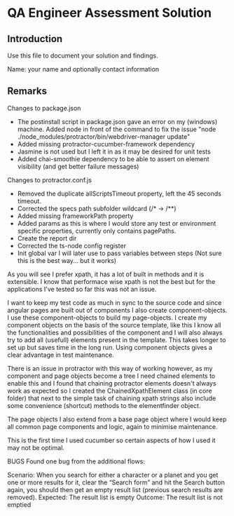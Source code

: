 # QA Engineer Assessment Solution

## Introduction

Use this file to document your solution and findings.

Name: your name and optionally contact information

## Remarks
Changes to package.json
- The postinstall script in package.json gave an error on my (windows) machine. Added node in front of the command to fix the issue "node ./node_modules/protractor/bin/webdriver-manager update"
- Added missing protractor-cucumber-framework dependency
- Jasmine is not used but I left it in as it may be desired for unit tests
- Added chai-smoothie dependency to be able to assert on element visibility (and get better failure messages)

Changes to protractor.conf.js
- Removed the duplicate allScriptsTimeout property, left the 45 seconds timeout.
- Corrected the specs path subfolder wildcard (/* -> /**)
- Added missing frameworkPath property
- Added params as this is where I would store any test or environment specific properties, currently only contains pagePaths.
- Create the report dir
- Corrected the ts-node config register
- Init global var I will later use to pass variables between steps (Not sure this is the best way... but it works)

As you will see I prefer xpath, it has a lot of built in methods and it is extensible.
I know that performace wise xpath is not the best but for the applications I've tested so far this was not an issue.

I want to keep my test code as much in sync to the source code and since angular pages are built out of components I also create component-objects.
I use these component-objects to build my page-objects.
I create my component objects on the basis of the source template, like this I know all the functionalities and possibilities of the component and I will also always try to add all (usefull) elements present in the template. This takes longer to set up but saves time in the long run.
Using component objects gives a clear advantage in test maintenance.

There is an issue in protractor with this way of working however, as my component and page objects become a tree I need chained elements to enable this and I found that chaining protractor elements doesn't always work as expected so I created the ChainedXpathElement class (in core folder) that next to the simple task of chaining xpath strings also include some convenience (shortcut) methods to the elementfinder object.

The page objects I also extend from a base page object where I would keep all common page components and logic, again to minimise maintenance.

This is the first time I used cucumber so certain aspects of how I used it may not be optimal.

BUGS
Found one bug from the additional flows:

Scenario: When you search for either a character or a planet and you get one or more results for it, clear the “Search form” and hit the Search button again, you should then get an empty result list (previous search results are removed).
Expected: The result list is empty
Outcome: The result list is not emptied



